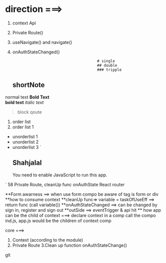 # direction ===> 
   1. context Api 
   2. Private Route()
   3. useNavigate() and navigate() 
   4. onAuthStateChanged() 
   
                                                # single 
                                                ## double 
                                                ### tripple 
                     
                     
 
         ## shortNote  

normal text 
**Bold Text**         
**bold text**
*italic text*
> block qoute 
1. order list 
2. order list 1 
- unorderlist 1 
- unorderlist 2 
- unorderlist 3
`
  <h2>Shahjalal</h2>
   <noscript>You need to enable JavaScript to run this app.</noscript>
`
58 Private Route, cleanUp func onAuthState React router 

**Form awarness ==> when use form compo be aware of  tag is form or div 
**how to consume context 
**cleanUp func=> variable = taskOfUseEff ==> return func (call variable())
**onAuthStateChanged ==> can be changed by sign in, register and sign out 
**outSide ==> eventTrigger & api hit 
** how app can be the child of context ===> declare context in a comp call the compo ind.js, app.js would be the children of context comp 
 
core ===> 
1. Context (according to the module) 
2. Private Route 
3.Clean up function onAuthStateChange()

git 
